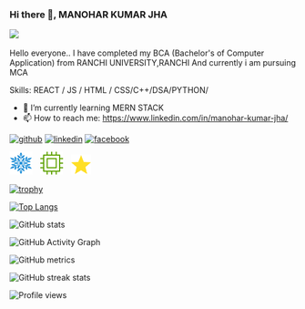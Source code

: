 ### Hi there 👋, MANOHAR KUMAR JHA
![](https://arturssmirnovs.github.io/github-profile-readme-generator/images/banner.png)

Hello everyone.. I have completed my BCA (Bachelor's of Computer Application) from RANCHI UNIVERSITY,RANCHI And currently i am pursuing MCA

Skills:  REACT / JS / HTML / CSS/C++/DSA/PYTHON/

- 🌱 I’m currently learning MERN STACK 
- 📫 How to reach me: https://www.linkedin.com/in/manohar-kumar-jha/ 


[<img src='https://cdn.jsdelivr.net/npm/simple-icons@3.0.1/icons/github.svg' alt='github' height='40'>](https://github.com/Manohar100)  [<img src='https://cdn.jsdelivr.net/npm/simple-icons@3.0.1/icons/linkedin.svg' alt='linkedin' height='40'>](https://www.linkedin.com/in/https://www.linkedin.com/in/manohar-kumar-jha//)  [<img src='https://cdn.jsdelivr.net/npm/simple-icons@3.0.1/icons/facebook.svg' alt='facebook' height='40'>](https://www.facebook.com/https://www.facebook.com/manoharxprt100)  

<a href='https://archiveprogram.github.com/'><img src='https://raw.githubusercontent.com/acervenky/animated-github-badges/master/assets/acbadge.gif' width='40' height='40'></a> <a href='https://docs.github.com/en/developers'><img src='https://raw.githubusercontent.com/acervenky/animated-github-badges/master/assets/devbadge.gif' width='40' height='40'></a> <a href='https://stars.github.com/'><img src='https://raw.githubusercontent.com/acervenky/animated-github-badges/master/assets/starbadge.gif' width='35' height='35'></a> 

[![trophy](https://github-profile-trophy.vercel.app/?username=Manohar100)](https://github.com/ryo-ma/github-profile-trophy)

[![Top Langs](https://github-readme-stats.vercel.app/api/top-langs/?username=Manohar100)](https://github.com/anuraghazra/github-readme-stats)

![GitHub stats](https://github-readme-stats.vercel.app/api?username=Manohar100&show_icons=true)  

![GitHub Activity Graph](https://activity-graph.herokuapp.com/graph?username=Manohar100)  

![GitHub metrics](https://metrics.lecoq.io/Manohar100)  

![GitHub streak stats](https://streak-stats.demolab.com/?user=Manohar100)  

![Profile views](https://gpvc.arturio.dev/Manohar100)  

